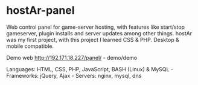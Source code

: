# hostAr-panel
Web control panel for game-server hosting, with features like start/stop gameserver, plugin installs and server updates among other things.
hostAr was my first project, with this project I learned CSS & PHP.
Desktop & mobile compatible.

Demo web
http://192.171.18.227/panel/ - demo/demo

Languages: HTML, CSS, PHP, JavaScript, BASH (Linux) & MySQL - Frameworks: jQuery, Ajax - Servers: nginx, mysql, dns
